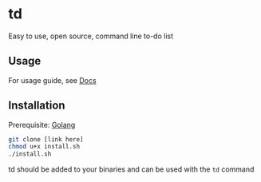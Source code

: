 # td 
Easy to use, open source, command line to-do list

## Usage

For usage guide, see [Docs](src/Docs.md)

## Installation

Prerequisite: [Golang](https://go.dev/doc/install)

```bash
git clone [link here]
chmod u+x install.sh
./install.sh
```

td should be added to your binaries and can be used with the `td` command
